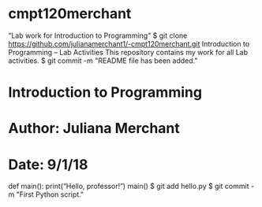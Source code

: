 # cmpt120merchant
“Lab work for Introduction to Programming"
$ git clone https://github.com/julianamerchant1/-cmpt120merchant.git
Introduction to Programming – Lab Activities
This repository contains my work for all Lab activities.
$ git commit -m "README file has been added."
# Introduction to Programming
# Author: Juliana Merchant
# Date: 9/1/18
def main():
print(“Hello, professor!”)
main()
$ git add hello.py
$ git commit -m "First Python script."
